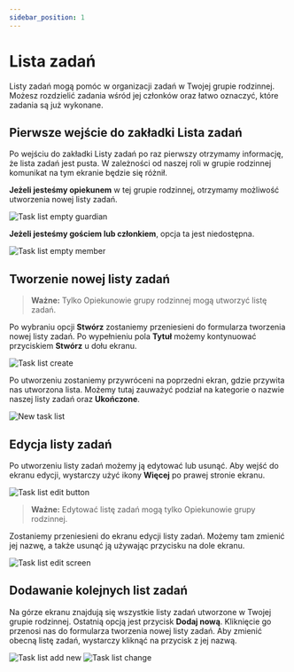 ```yaml
---
sidebar_position: 1
---
```


# Lista zadań

Listy zadań mogą pomóc w organizacji zadań w Twojej grupie rodzinnej. Możesz rozdzielić zadania wśród jej członków oraz łatwo oznaczyć, które zadania są już wykonane.

## Pierwsze wejście do zakładki Lista zadań

Po wejściu do zakładki Listy zadań po raz pierwszy otrzymamy informację, że lista zadań jest pusta. W zależności od naszej roli w grupie rodzinnej komunikat na tym ekranie będzie się różnił.

**Jeżeli jesteśmy opiekunem** w tej grupie rodzinnej, otrzymamy możliwość utworzenia nowej listy zadań.

![Task list empty guardian](./img/task_list_empty_guardian.png)

**Jeżeli jesteśmy gościem lub członkiem**, opcja ta jest niedostępna.

![Task list empty member](./img/task_list_empty_member.png)

## Tworzenie nowej listy zadań

> **Ważne:** Tylko Opiekunowie grupy rodzinnej mogą utworzyć listę zadań.

Po wybraniu opcji **Stwórz** zostaniemy przeniesieni do formularza tworzenia nowej listy zadań. Po wypełnieniu pola **Tytuł** możemy kontynuować przyciskiem **Stwórz** u dołu ekranu.

![Task list create](./img/task_list_create_list.png)

Po utworzeniu zostaniemy przywróceni na poprzedni ekran, gdzie przywita nas utworzona lista. Możemy tutaj zauważyć podział na kategorie o nazwie naszej listy zadań oraz **Ukończone**.

![New task list](./img/task_list_created.png)

## Edycja listy zadań

Po utworzeniu listy zadań możemy ją edytować lub usunąć. Aby wejść do ekranu edycji, wystarczy użyć ikony **Więcej** po prawej stronie ekranu.

![Task list edit button](./img/task_list_edit_button.png)

> **Ważne:** Edytować listę zadań mogą tylko Opiekunowie grupy rodzinnej.

Zostaniemy przeniesieni do ekranu edycji listy zadań. Możemy tam zmienić jej nazwę, a także usunąć ją używając przycisku na dole ekranu.

![Task list edit screen](./img/task_list_edit_screen.png)

## Dodawanie kolejnych list zadań

Na górze ekranu znajdują się wszystkie listy zadań utworzone w Twojej grupie rodzinnej. Ostatnią opcją jest przycisk **Dodaj nową**. Kliknięcie go przenosi nas do formularza tworzenia nowej listy zadań. Aby zmienić obecną listę zadań, wystarczy kliknąć na przycisk z jej nazwą.

![Task list add new](./img/task_list_add_new_list.png)
![Task list change](./img/task_list_second_list.png)